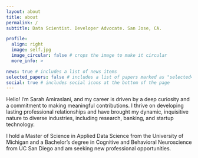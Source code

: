 ```yaml
---
layout: about
title: about
permalink: /
subtitle: Data Scientist. Developer Advocate. San Jose, CA.

profile:
  align: right
  image: self.jpg
  image_circular: false # crops the image to make it circular
  more_info: >

news: true # includes a list of news items
selected_papers: false # includes a list of papers marked as "selected={true}"
social: true # includes social icons at the bottom of the page
---
```

Hello! I’m Sarah Amiraslani, and my career is driven by a deep curiosity and a commitment to making meaningful contributions. I thrive on developing lasting professional relationships and have brought my dynamic, inquisitive nature to diverse industries, including research, banking, and startup technology.

I hold a Master of Science in Applied Data Science from the University of Michigan and a Bachelor’s degree in Cognitive and Behavioral Neuroscience from UC San Diego and am seeking new professional opportunities.

